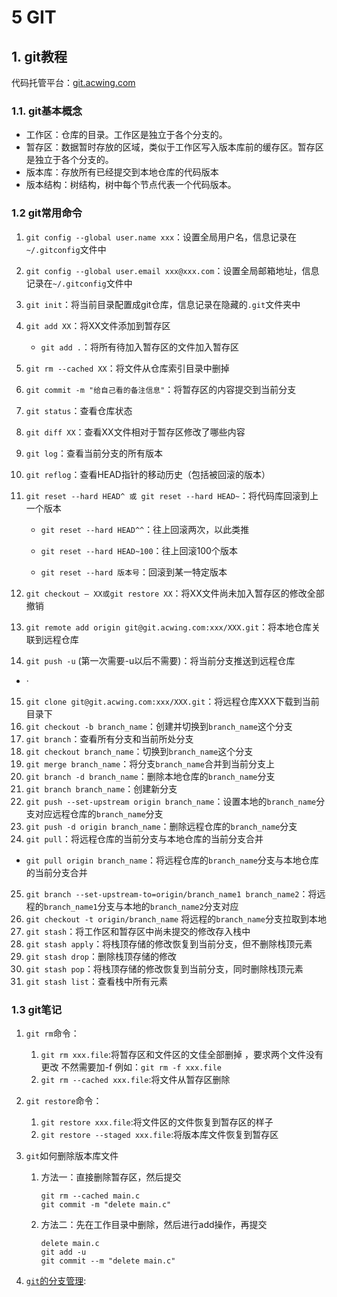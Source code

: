 # 	5 GIT

## 1. git教程

代码托管平台：[git.acwing.com](git.acwing.com)

### 1.1. git基本概念

* 工作区：仓库的目录。工作区是独立于各个分支的。
* 暂存区：数据暂时存放的区域，类似于工作区写入版本库前的缓存区。暂存区是独立于各个分支的。
* 版本库：存放所有已经提交到本地仓库的代码版本
* 版本结构：树结构，树中每个节点代表一个代码版本。

### 1.2 git常用命令

1. `git config --global user.name xxx`：设置全局用户名，信息记录在`~/.gitconfig`文件中
2. `git config --global user.email xxx@xxx.com`：设置全局邮箱地址，信息记录在`~/.gitconfig`文件中
3. `git init`：将当前目录配置成git仓库，信息记录在隐藏的`.git`文件夹中
4. `git add XX`：将XX文件添加到暂存区

   * `git add .`：将所有待加入暂存区的文件加入暂存区
5. `git rm --cached XX`：将文件从仓库索引目录中删掉
6. `git commit -m "给自己看的备注信息"`：将暂存区的内容提交到当前分支
7. `git status`：查看仓库状态
8. `git diff XX`：查看XX文件相对于暂存区修改了哪些内容
9. `git log`：查看当前分支的所有版本 
10. `git reflog`：查看HEAD指针的移动历史（包括被回滚的版本）
11. `git reset --hard HEAD^ 或 git reset --hard HEAD~`：将代码库回滚到上一个版本

    * `git reset --hard HEAD^^`：往上回滚两次，以此类推

    * `git reset --hard HEAD~100`：往上回滚100个版本

    * `git reset --hard 版本号`：回滚到某一特定版本
12. `git checkout — XX或git restore XX`：将XX文件尚未加入暂存区的修改全部撤销
13. `git remote add origin git@git.acwing.com:xxx/XXX.git`：将本地仓库关联到远程仓库
14. `git push -u` (第一次需要-u以后不需要)：将当前分支推送到远程仓库
* ·
15. `git clone git@git.acwing.com:xxx/XXX.git`：将远程仓库XXX下载到当前目录下
16. `git checkout -b branch_name`：创建并切换到`branch_name`这个分支
17. `git branch`：查看所有分支和当前所处分支
18. `git checkout branch_name`：切换到`branch_name`这个分支
19. `git merge branch_name`：将分支`branch_name`合并到当前分支上
20. `git branch -d branch_name`：删除本地仓库的`branch_name`分支
21. `git branch branch_name`：创建新分支
22. `git push --set-upstream origin branch_name`：设置本地的`branch_name`分支对应远程仓库的`branch_name`分支
23. `git push -d origin branch_name`：删除远程仓库的`branch_name`分支
24. `git pull`：将远程仓库的当前分支与本地仓库的当前分支合并
* `git pull origin branch_name`：将远程仓库的`branch_name`分支与本地仓库的当前分支合并
25. `git branch --set-upstream-to=origin/branch_name1 branch_name2`：将远程的`branch_name1`分支与本地的`branch_name2`分支对应
26. `git checkout -t origin/branch_name` 将远程的`branch_name`分支拉取到本地
27. `git stash`：将工作区和暂存区中尚未提交的修改存入栈中
28. `git stash apply`：将栈顶存储的修改恢复到当前分支，但不删除栈顶元素
29. `git stash drop`：删除栈顶存储的修改
30. `git stash pop`：将栈顶存储的修改恢复到当前分支，同时删除栈顶元素
31. `git stash list`：查看栈中所有元素

### 1.3 git笔记

1. `git rm`命令：

   1. `git rm xxx.file`:将暂存区和文件区的文佳全部删掉 ，要求两个文件没有更改 不然需要加-f 例如：`git rm -f xxx.file`
   2. `git rm --cached xxx.file`:将文件从暂存区删除

2. `git restore`命令：

   1. `git restore xxx.file`:将文件区的文件恢复到暂存区的样子
   2. `git restore --staged xxx.file`:将版本库文件恢复到暂存区
   
3. `git`如何删除版本库文件
	
	1. 方法一：直接删除暂存区，然后提交
	
	   ```
	   git rm --cached main.c
	   git commit -m "delete main.c"
	   ```
	
	2. 方法二：先在工作目录中删除，然后进行add操作，再提交
	
	   ```
	   delete main.c
	   git add -u
	   git commit --m "delete main.c"
	   ```
	
4. [`git`的分支管理](https://www.liaoxuefeng.com/wiki/896043488029600/900005860592480):



​    

​    

​    

​    



